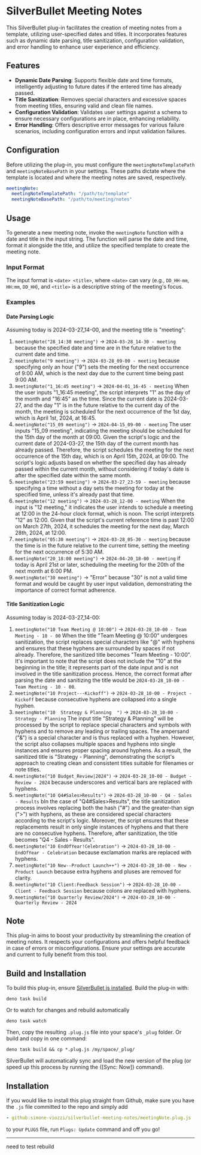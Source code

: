 # SilverBullet Meeting Notes

This SilverBullet plug-in facilitates the creation of meeting notes from a template, utilizing user-specified dates and titles. It incorporates features such as dynamic date parsing, title sanitization, configuration validation, and error handling to enhance user experience and efficiency.

## Features

- **Dynamic Date Parsing**: Supports flexible date and time formats, intelligently adjusting to future dates if the entered time has already passed.
- **Title Sanitization**: Removes special characters and excessive spaces from meeting titles, ensuring valid and clean file names.
- **Configuration Validation**: Validates user settings against a schema to ensure necessary configurations are in place, enhancing reliability.
- **Error Handling**: Offers descriptive error messages for various failure scenarios, including configuration errors and input validation failures.

## Configuration

Before utilizing the plug-in, you must configure the `meetingNoteTemplatePath` and `meetingNoteBasePath` in your settings. These paths dictate where the template is located and where the meeting notes are saved, respectively.

```yaml
meetingNote:
  meetingNoteTemplatePath: "/path/to/template"
  meetingNoteBasePath: "/path/to/meeting/notes"
```

## Usage

To generate a new meeting note, invoke the `meetingNote` function with a date and title in the input string. The function will parse the date and time, format it alongside the title, and utilize the specified template to create the meeting note.

### Input Format

The input format is `<date> <title>`, where `<date>` can vary (e.g., `DD_HH-mm`, `HH:mm`, `DD_HH`), and `<title>` is a descriptive string of the meeting's focus.

### Examples

#### Date Parsing Logic

Assuming today is 2024-03-27_14-00, and the meeting title is "meeting":

1. `meetingNote("28_14:30 meeting")` -> `2024-03-28_14-30 - meeting` because the specified date and time are in the future relative to the current date and time.
2. `meetingNote("9 meeting")` -> `2024-03-28_09-00 - meeting` because specifying only an hour ("9") sets the meeting for the next occurrence of 9:00 AM, which is the next day due to the current time being past 9:00 AM.
3. `meetingNote("1_16:45 meeting")` -> `2024-04-01_16-45 - meeting` When the user inputs "1_16:45 meeting", the script interprets "1" as the day of the month and "16:45" as the time. Since the current date is 2024-03-27, and the day "1" is in the future relative to the current day of the month, the meeting is scheduled for the next occurrence of the 1st day, which is April 1st, 2024, at 16:45.
4. `meetingNote("15_09 meeting")` -> `2024-04-15_09-00 - meeting` The user inputs "15_09 meeting", indicating the meeting should be scheduled for the 15th day of the month at 09:00. Given the script's logic and the current date of 2024-03-27, the 15th day of the current month has already passed. Therefore, the script schedules the meeting for the next occurrence of the 15th day, which is on April 15th, 2024, at 09:00. The script's logic adjusts based on whether the specified day has already passed within the current month, without considering if today's date is after the specified date within the same month.
5. `meetingNote("23:59 meeting")` -> `2024-03-27_23-59 - meeting` because specifying a time without a day sets the meeting for today at the specified time, unless it's already past that time.
6. `meetingNote("12 meeting")` -> `2024-03-28_12-00 - meeting` When the input is "12 meeting," it indicates the user intends to schedule a meeting at 12:00 in the 24-hour clock format, which is noon. The script interprets "12" as 12:00. Given that the script's current reference time is past 12:00 on March 27th, 2024, it schedules the meeting for the next day, March 28th, 2024, at 12:00.
7. `meetingNote("05:30 meeting")` -> `2024-03-28_05-30 - meeting` because the time is in the future relative to the current time, setting the meeting for the next occurrence of 5:30 AM.
8. `meetingNote("20_18:00 meeting")` -> `2024-04-20_18-00 - meeting` if today is April 21st or later, scheduling the meeting for the 20th of the next month at 6:00 PM.
9. `meetingNote("30 meeting")` -> "Error" because "30" is not a valid time format and would be caught by user input validation, demonstrating the importance of correct format adherence.

#### Title Sanitization Logic

Assuming today is 2024-03-27_14-00:

1. `meetingNote("10 Team Meeting @ 10:00")` -> `2024-03-28_10-00 - Team Meeting - 10 - 00` When the title "Team Meeting @ 10:00" undergoes sanitization, the script replaces special characters like "@" with hyphens and ensures that these hyphens are surrounded by spaces if not already. Therefore, the sanitized title becomes "Team Meeting - 10:00". It's important to note that the script does not include the "10" at the beginning in the title; it represents part of the date input and is not involved in the title sanitization process. Hence, the correct format after parsing the date and sanitizing the title would be `2024-03-28_10-00 - Team Meeting - 10 - 00`.
2. `meetingNote("10 Project---Kickoff")` -> `2024-03-28_10-00 - Project - Kickoff` because consecutive hyphens are collapsed into a single hyphen.
3. `meetingNote("10  Strategy & Planning  ")` -> `2024-03-28_10-00 - Strategy - Planning` The input title "Strategy & Planning" will be processed by the script to replace special characters and symbols with hyphens and to remove any leading or trailing spaces. The ampersand ("&") is a special character and is thus replaced with a hyphen. However, the script also collapses multiple spaces and hyphens into single instances and ensures proper spacing around hyphens. As a result, the sanitized title is "Strategy - Planning", demonstrating the script's approach to creating clean and consistent titles suitable for filenames or note titles.
4. `meetingNote("10 Budget_Review|2024")` -> `2024-03-28_10-00 - Budget - Review - 2024` because underscores and vertical bars are replaced with hyphens.
5. `meetingNote("10 Q4#Sales>Results")` -> `2024-03-28_10-00 - Q4 - Sales - Results` bIn the case of "Q4#Sales>Results", the title sanitization process involves replacing both the hash ("#") and the greater-than sign (">") with hyphens, as these are considered special characters according to the script's logic. Moreover, the script ensures that these replacements result in only single instances of hyphens and that there are no consecutive hyphens. Therefore, after sanitization, the title becomes "Q4 - Sales - Results".
6. `meetingNote("10 EndOfYear!Celebration")` -> `2024-03-28_10-00 - EndOfYear - Celebration` because exclamation marks are replaced with hyphens.
7. `meetingNote("10 New--Product Launch++")` -> `2024-03-28_10-00 - New - Product Launch` because extra hyphens and pluses are removed for clarity.
8. `meetingNote("10 Client:Feedback Session")` -> `2024-03-28_10-00 - Client - Feedback Session` because colons are replaced with hyphens.
9. `meetingNote("10 Quarterly Review/2024")` -> `2024-03-28_10-00 - Quarterly Review - 2024`


## Note

This plug-in aims to boost your productivity by streamlining the creation of meeting notes. It respects your configurations and offers helpful feedback in case of errors or misconfigurations. Ensure your settings are accurate and current to fully benefit from this tool.

## Build and Installation

To build this plug-in, ensure [SilverBullet is installed](https://silverbullet.md/install). Build the plug-in with:

```shell
deno task build
```

Or to watch for changes and rebuild automatically

```shell
deno task watch
```

Then, copy the resulting `.plug.js` file into your space's `_plug` folder. Or build and copy in one command:

```shell
deno task build && cp *.plug.js /my/space/_plug/
```

SilverBullet will automatically sync and load the new version of the plug (or speed up this process by running the {[Sync: Now]} command).

## Installation

If you would like to install this plug straight from Github, make sure you have the `.js` file committed to the repo and simply add

```yaml
- github:simone-viozzi/silverbullet-meeting-notes/meetingNote.plug.js
```

to your `PLUGS` file, run `Plugs: Update` command and off you go!


---

need to test rebuild